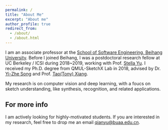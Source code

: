 ```yaml
---
permalink: /
title: "About Me"
excerpt: "About me"
author_profile: true
redirect_from: 
  - /about/
  - /about.html
---
```

I am an associate professor at the [School of Software Engineering, Beihang University](http://soft.buaa.edu.cn/). Before I joined Beihang, I was a postdoctoral research fellow at UC Berkeley / ICSI during 2018~2019, working with Prof. [Stella Yu](http://www1.icsi.berkeley.edu/~stellayu/). I received my Ph.D. degree from QMUL-SketchX Lab in 2018, advised by Dr. [Yi-Zhe Song](http://personal.ee.surrey.ac.uk/Personal/Y.Song/) and Prof. [Tao(Tony) Xiang](http://personal.ee.surrey.ac.uk/Personal/T.Xiang/index.html).

My research is on computer vision and deep learning, with a foucs on sketch understanding, like synthesis, recognition, and related applications.

For more info
------
I am actively looking for highly-motivated students. If you are interested in my research, feel free to drop me an email [qianyu@buaa.edu.cn](qianyu@buaa.edu.cn).
